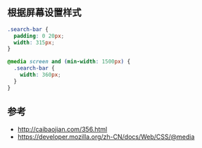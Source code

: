 
## 根据屏幕设置样式
```css
.search-bar {
  padding: 0 20px;
  width: 315px;
}

@media screen and (min-width: 1500px) {
  .search-bar {
    width: 360px;
  }
}
```


## 参考
- http://caibaojian.com/356.html
- https://developer.mozilla.org/zh-CN/docs/Web/CSS/@media
